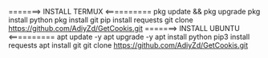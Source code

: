 
=======> INSTALL TERMUX <==========
pkg update && pkg upgrade
pkg install python
pkg install git
pip install requests
git clone https://github.com/AdiyZd/GetCookis.git
=======> INSTALL UBUNTU <==========
apt update -y
apt upgrade -y
apt install python
pip3 install requests
apt install git
git clone https://github.com/AdiyZd/GetCookis.git


